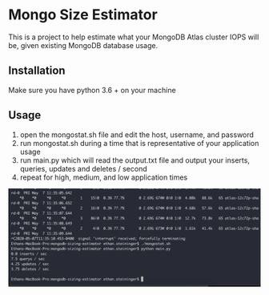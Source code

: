 # Mongo Size Estimator

This is a project to help estimate what your MongoDB Atlas cluster IOPS will be, given existing MongoDB database usage.

## Installation

Make sure you have python 3.6 + on your machine

## Usage

1. open the mongostat.sh file and edit the host, username, and password
2. run mongostat.sh during a time that is representative of your application usage
3. run main.py which will read the output.txt file and output your inserts, queries, updates and deletes / second
4. repeat for high, medium, and low application times


![Output](/assets/output.png?raw=true "Output")
